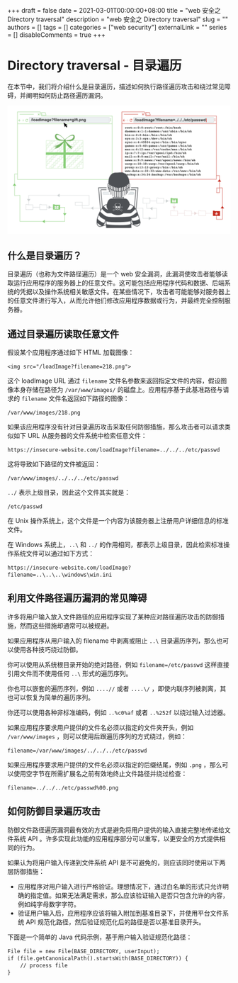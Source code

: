 +++
draft = false
date = 2021-03-01T00:00:00+08:00
title = "web 安全之 Directory traversal"
description = "web 安全之 Directory traversal"
slug = ""
authors = []
tags = []
categories = ["web security"]
externalLink = ""
series = []
disableComments = true
+++


# Directory traversal - 目录遍历

在本节中，我们将介绍什么是目录遍历，描述如何执行路径遍历攻击和绕过常见障碍，并阐明如何防止路径遍历漏洞。

![directory traversal](https://raw.githubusercontent.com/RifeWang/images/master/web-security/directory-traversal.png)


## 什么是目录遍历？

目录遍历（也称为文件路径遍历）是一个 web 安全漏洞，此漏洞使攻击者能够读取运行应用程序的服务器上的任意文件。这可能包括应用程序代码和数据、后端系统的凭据以及操作系统相关敏感文件。在某些情况下，攻击者可能能够对服务器上的任意文件进行写入，从而允许他们修改应用程序数据或行为，并最终完全控制服务器。


## 通过目录遍历读取任意文件

假设某个应用程序通过如下 HTML 加载图像：
```
<img src="/loadImage?filename=218.png">
```

这个 loadImage URL 通过 `filename` 文件名参数来返回指定文件的内容，假设图像本身存储在路径为 `/var/www/images/` 的磁盘上。应用程序基于此基准路径与请求的 `filename` 文件名返回如下路径的图像：
```
/var/www/images/218.png
```

如果该应用程序没有针对目录遍历攻击采取任何防御措施，那么攻击者可以请求类似如下 URL 从服务器的文件系统中检索任意文件：
```
https://insecure-website.com/loadImage?filename=../../../etc/passwd
```

这将导致如下路径的文件被返回：
```
/var/www/images/../../../etc/passwd
```

`../` 表示上级目录，因此这个文件其实就是：
```
/etc/passwd
```

在 Unix 操作系统上，这个文件是一个内容为该服务器上注册用户详细信息的标准文件。

在 Windows 系统上，`..\` 和 `../` 的作用相同，都表示上级目录，因此检索标准操作系统文件可以通过如下方式：
```
https://insecure-website.com/loadImage?filename=..\..\..\windows\win.ini
```


## 利用文件路径遍历漏洞的常见障碍

许多将用户输入放入文件路径的应用程序实现了某种应对路径遍历攻击的防御措施，然而这些措施却通常可以被规避。

如果应用程序从用户输入的 filename 中剥离或阻止 `..\` 目录遍历序列，那么也可以使用各种技巧绕过防御。

你可以使用从系统根目录开始的绝对路径，例如 `filename=/etc/passwd` 这样直接引用文件而不使用任何 `..\` 形式的遍历序列。

你也可以嵌套的遍历序列，例如 `....//` 或者 `....\/` ，即使内联序列被剥离，其也可以恢复为简单的遍历序列。

你还可以使用各种非标准编码，例如 `..%c0%af` 或者 `..%252f` 以绕过输入过滤器。

如果应用程序要求用户提供的文件名必须以指定的文件夹开头，例如 `/var/www/images` ，则可以使用后跟遍历序列的方式绕过，例如：
```
filename=/var/www/images/../../../etc/passwd
```

如果应用程序要求用户提供的文件名必须以指定的后缀结尾，例如 `.png` ，那么可以使用空字节在所需扩展名之前有效地终止文件路径并绕过检查：
```
filename=../../../etc/passwd%00.png
```


## 如何防御目录遍历攻击

防御文件路径遍历漏洞最有效的方式是避免将用户提供的输入直接完整地传递给文件系统 API 。许多实现此功能的应用程序部分可以重写，以更安全的方式提供相同的行为。

如果认为将用户输入传递到文件系统 API 是不可避免的，则应该同时使用以下两层防御措施：
- 应用程序对用户输入进行严格验证。理想情况下，通过白名单的形式只允许明确的指定值。如果无法满足需求，那么应该验证输入是否只包含允许的内容，例如纯字母数字字符。
- 验证用户输入后，应用程序应该将输入附加到基准目录下，并使用平台文件系统 API 规范化路径，然后验证规范化后的路径是否以基准目录开头。

下面是一个简单的 Java 代码示例，基于用户输入验证规范化路径：
```
File file = new File(BASE_DIRECTORY, userInput);
if (file.getCanonicalPath().startsWith(BASE_DIRECTORY)) {
    // process file
}
```